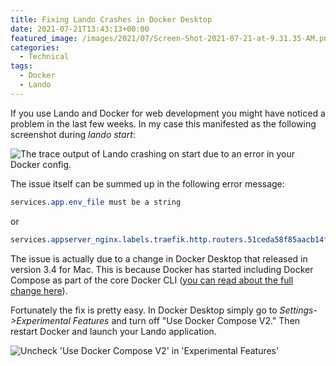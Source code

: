 ```yaml
---
title: Fixing Lando Crashes in Docker Desktop
date: 2021-07-21T13:43:13+00:00
featured_image: /images/2021/07/Screen-Shot-2021-07-21-at-9.31.35-AM.png
categories:
  - Technical
tags:
  - Docker
  - Lando
---
```


If you use Lando and Docker for web development you might have noticed a problem in the last few weeks. In my case this manifested as the following screenshot during _lando start_:

![The trace output of Lando crashing on start due to an error in your Docker config.](/images/2021/07/lando-crash-message.png)

The issue itself can be summed up in the following error message:

``` css
services.app.env_file must be a string
```

or

``` css
services.appserver_nginx.labels.traefik.http.routers.51ceda58f85aacb14f0ba2e83c578df12f64202b-secured.tls must be a string, number or null
```

The issue is actually due to a change in Docker Desktop that released in version 3.4 for Mac. This is because Docker has started including Docker Compose as part of the core Docker CLI ([you can read about the full change here][1]).

Fortunately the fix is pretty easy. In Docker Desktop simply go to _Settings->Experimental Features_ and turn off "Use Docker Compose V2." Then restart Docker and launch your Lando application.

![Uncheck 'Use Docker Compose V2' in 'Experimental Features'](/images/2021/07/Screen-Shot-2021-07-21-at-9.31.35-AM.png "Uncheck 'Use Docker Compose V2' in 'Experimental Features'")

 [1]: https://docs.docker.com/compose/cli-command/